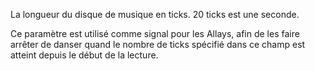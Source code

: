 La longueur du disque de musique en ticks. 20 ticks est une seconde.

Ce paramètre est utilisé comme signal pour les Allays, afin de les faire arrêter de danser quand le nombre de ticks
spécifié dans ce champ est atteint depuis le début de la lecture.
